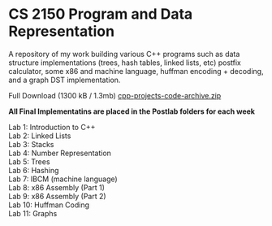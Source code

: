 # CS 2150 Program and Data Representation
A repository of my work building various C++ programs such as data structure implementations (trees, hash tables, linked lists, etc) postfix calculator, some x86 and machine language, huffman encoding + decoding, and a graph DST implementation.

Full Download (1300 kB / 1.3mb)
[cpp-projects-code-archive.zip](https://github.com/user-attachments/files/20646721/cpp-projects-code-archive.zip)

**All Final Implementatins are placed in the Postlab folders for each week**

Lab 1: Introduction to C++  
Lab 2: Linked Lists  
Lab 3: Stacks  
Lab 4: Number Representation  
Lab 5: Trees  
Lab 6: Hashing  
Lab 7: IBCM (machine language)  
Lab 8: x86 Assembly (Part 1)  
Lab 9: x86 Assembly (Part 2)  
Lab 10: Huffman Coding  
Lab 11: Graphs  
